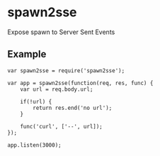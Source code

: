 # spawn2sse
Expose spawn to Server Sent Events

## Example
```
var spawn2sse = require('spawn2sse');

var app = spawn2sse(function(req, res, func) {
    var url = req.body.url;

    if(!url) {
        return res.end('no url');
    }

    func('curl', ['--', url]);
});

app.listen(3000);
```
